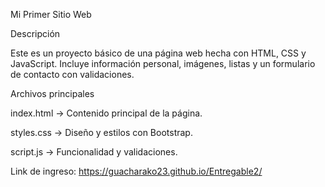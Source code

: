 Mi Primer Sitio Web

Descripción

Este es un proyecto básico de una página web hecha con HTML, CSS y JavaScript. Incluye información personal, imágenes, listas y un formulario de contacto con validaciones.

Archivos principales

index.html → Contenido principal de la página.

styles.css → Diseño y estilos con Bootstrap.

script.js → Funcionalidad y validaciones.

Link de ingreso: https://guacharako23.github.io/Entregable2/
